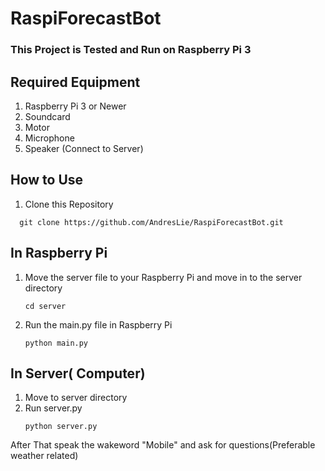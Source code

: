 # RaspiForecastBot
### This Project is Tested and Run on Raspberry Pi 3
## Required Equipment
1. Raspberry Pi 3 or Newer
2. Soundcard
3. Motor
4. Microphone
5. Speaker (Connect to Server)
## How to Use
1. Clone this Repository
```
  git clone https://github.com/AndresLie/RaspiForecastBot.git
```
## In Raspberry Pi
1. Move the server file to your Raspberry Pi and move in to the server directory
   ```
   cd server
   ```
2. Run the main.py file in Raspberry Pi
   ```
   python main.py
   ```

## In Server( Computer)
1. Move to server directory
2. Run server.py
   ```
   python server.py
   ```

After That speak the wakeword "Mobile" and ask for questions(Preferable weather related)
   
